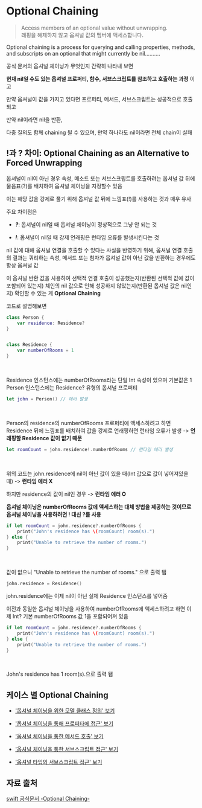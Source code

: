 # Optional Chaining

> Access members of an optional value without unwrapping.
> <br/>
> 래핑을 해제하지 않고 옵셔널 값의 멤버에 액세스합니다.
> <br/>

Optional chaining is a process for querying and calling properties, methods, and subscripts on an optional that might currently be nil..........
<br/>

공식 문서의 옵셔널 체이닝가 무엇인지 간략히 나타내 보면
<br/>

**현재 nil일 수도 있는 옵셔널 프로퍼티, 함수, 서브스크립트를 참조하고 호출하는 과정** 이고
<br/>

만약 옵셔널이 값을 가지고 있다면 프로퍼티, 메서드, 서브스크립트는 성공적으로 호출되고
<br/>

만약 nil이라면 nil을 반환,
<br/>

다중 질의도 함께 chaining 될 수 있으며, 만약 하나라도 nil이라면 전체 chain이 실패
<br/>

## !과 ? 차이: Optional Chaining as an Alternative to Forced Unwrapping

옵셔널이 nil이 아닌 경우 속성, 메소드 또는 서브스크립트를 호출하려는 옵셔널 값 뒤에 물음표(?)를 배치하여 옵셔널 체이닝을 지정할수 있음
<br/>

이는 해당 값을 강제로 풀기 위해 옵셔널 값 뒤에 느낌표(!)를 사용하는 것과 매우 유사
<br/>

주요 차이점은
<br/>

- **_?_**: 옵셔널이 nil일 때 옵셔널 체이닝이 정상적으로 그냥 안 되는 것

- **_!_**: 옵셔널이 nil일 때 강제 언래핑은 런타임 오류를 발생시킨다는 것

nil 값에 대해 옵셔널 연결을 호출할 수 있다는 사실을 반영하기 위해, 옵셔널 연결 호출의 결과는 쿼리하는 속성, 메서드 또는 첨자가 옵셔널 값이 아닌 값을 반환하는 경우에도 항상 옵셔널 값
<br/>

이 옵셔널 반환 값을 사용하여 선택적 연결 호출이 성공했는지(반환된 선택적 값에 값이 포함되어 있는지) 체인의 nil 값으로 인해 성공하지 않았는지(반환된 옵셔널 값은 nil인지) 확인할 수 있는 게 **Optional Chaining**
<br/>

코드로 설명해보면
<br/>

```swift
class Person {
    var residence: Residence?
}


class Residence {
    var numberOfRooms = 1
}

```

<br/>

Residence 인스턴스에는 numberOfRooms라는 단일 Int 속성이 있으며 기본값은 1
</br>
Person 인스턴스에는 Residence? 유형의 옵셔널 프로퍼티

```swift
let john = Person() // 에러 발생
```

<br/>

Person의 residence의 numberOfRooms 프로퍼티에 액세스하려고 하면 Residence 뒤에 느낌표를 배치하여 값을 강제로 언래핑하면 런타임 오류가 발생 -> **언래핑할 Residence 값이 없기 때문**
<br/>

```swift
let roomCount = john.residence!.numberOfRooms // 런타임 에러 발생
```

<br/>

위의 코드는 john.residence에 nil이 아닌 값이 있을 때(Int 값으로 값이 넣어져있을 때) -> **런타임 에러 X**
<br/>

하지만 residence의 값이 nil인 경우 -> **런타임 에러 O**
<br/>

**옵셔널 체이닝은 numberOfRooms 값에 액세스하는 대체 방법을 제공하는 것이므로 옵셔널 체이닝을 사용하려면 ! 대신 ?를 사용**
<br/>

```swift
if let roomCount = john.residence?.numberOfRooms {
    print("John's residence has \(roomCount) room(s).")
} else {
    print("Unable to retrieve the number of rooms.")
}
```

<br/>

값이 없으니 "Unable to retrieve the number of rooms." 으로 출력 됌
<br/>

```swift
john.residence = Residence()
```

john.residence에는 이제 nil이 아닌 실제 Residence 인스턴스를 넣어줌
<br/>

이전과 동일한 옵셔널 체이닝을 사용하여 numberOfRooms에 액세스하려고 하면 이제 Int? 기본 numberOfRooms 값 1을 포함되어져 있음
<br/>

```swift
if let roomCount = john.residence?.numberOfRooms {
    print("John's residence has \(roomCount) room(s).")
} else {
    print("Unable to retrieve the number of rooms.")
}
```

<br/>

John's residence has 1 room(s).으로 출력 됌
<br/>

## 케이스 별 Optional Chaining

- ['옵셔널 체이닝을 위한 모델 클래스 정의' 보기]()

- ['옵셔널 체이닝을 통해 프로퍼타에 접근' 보기]()

- ['옵셔널 체이닝을 통한 메서드 호출' 보기]()

- ['옵셔널 체이닝을 통한 서브스크립트 접근' 보기]()

- ['옵셔널 타입의 서브스크립트 접근' 보기]()

## 자료 출처

[swift 공식문서 -Optional Chaining-](https://docs.swift.org/swift-book/documentation/the-swift-programming-language/optionalchaining/)
